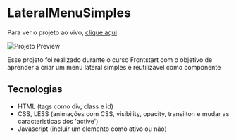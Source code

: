 # LateralMenuSimples

Para ver o projeto ao vivo, [clique aqui ](https://coderandressa.github.io/LateralMenuSimples/)


![Projeto Preview](https://user-images.githubusercontent.com/79290110/161639564-beeccb44-515c-4bfc-a283-fbd34d6d9364.png)

Esse projeto foi realizado durante o curso Frontstart com o objetivo de aprender a criar um menu lateral simples e reutilizavel como componente

## Tecnologias
- HTML (tags como div, class e id)
- CSS, LESS (animações com CSS, visibility, opacity, transiiton e mudar as caracteristicas dos 'active')
- Javascript (incluir um elemento como ativo ou não)
